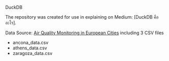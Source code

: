 DuckDB

The repository was created for use in explaining on Medium: [DuckDB คืออะไร].

Data Source: [Air Quality Monitoring in European Cities](https://www.kaggle.com/datasets/yekenot/air-quality-monitoring-in-european-cities) including 3 CSV files
- ancona_data.csv
- athens_data.csv
- zaragoza_data.csv